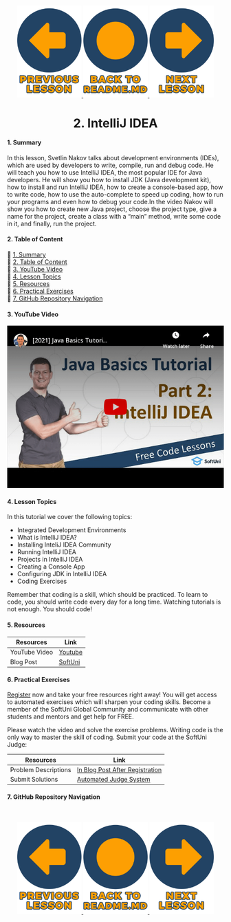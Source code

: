 <p align="center">
  <a href="https://github.com/SoftUni/Free-Java-Certification-Course/blob/main/lessons/01-Getting-Started-with-Java.md">
    <img src="assets/shared/buttons/arrow-left-text.png" alt="Previous-Button" width="150">
  </a>
  <a href="https://github.com/SoftUni/Free-Java-Certification-Course">
    <img src="assets/shared/buttons/home-button-text-2.png" alt="Home-Button" width="150">
  </a>
  <a href="https://github.com/SoftUni/Free-Java-Certification-Course/blob/main/lessons/03-Console-Based-Input-and-Output.md">
    <img src="assets/shared/buttons/arrow-right-text.png" alt="Next-Button" width="150">
  </a>

<h1 align="center">2. IntelliJ IDEA</h1>


#### 1. Summary
<p>In this lesson, Svetlin Nakov talks about development environments (IDEs), which are used by developers to write, compile, run and debug code. He will teach you how to use IntelliJ IDEA, the most popular IDE for Java developers. He will show you how to install JDK (Java development kit), how to install and run IntelliJ IDEA, how to create a console-based app, how to write code, how to use the auto-complete to speed up coding, how to run your programs and even how to debug your code.In the video Nakov will show you how to create new Java project, choose the project type, give a name for the project, create a class with a “main” method, write some code in it, and finally, run the project.</p>

#### 2. Table of Content
📌 [1. Summary](#-1-Summary)<br>
📌 [2. Table of Content](#-2-Table-of-Content)<br>
📌 [3. YouTube Video](#-3-YouTube-Video)<br>
📌 [4. Lesson Topics](#-4-Lesson-Topics)<br>
📌 [5. Resources](#-5-Resources)<br>
📌 [6. Practical Exercises](#-6-Practical-Exercises)<br>
📌 [7. GitHub Repository Navigation](#-7-GitHub-Repository-Navigation)<br>

#### 3. YouTube Video
<p align="center">
<a href="https://youtu.be/3Hny8Mz2agQ">
    <img src="assets/embedded-videos/02-InteliJ-IDEA.png" alt="YouTube Thumbnail">
 </a>
</p>

#### 4. Lesson Topics

In this tutorial we cover the following topics:
* Integrated Development Environments
* What is IntelliJ IDEA?
* Installing InteliJ IDEA Community
* Running IntelliJ IDEA
* Projects in IntelliJ IDEA
* Creating a Console App
* Configuring JDK in IntelliJ IDEA
* Coding Exercises
<p>Remember that coding is a skill, which should be practiced. To learn to code, you should write code every day for a long time. Watching tutorials is not enough. You should code! </p>

#### 5. Resources
| Resources | Link |
| -| - |
| YouTube Video | [Youtube](https://youtu.be/3Hny8Mz2agQ) |
| Blog Post | [SoftUni ](https://softuni.org/code-lessons/java-basics-tutorial-part-2-intellij-idea) |

#### 6. Practical Exercises
<p> <a href="https://softuni.org/checkout/join-community"> Register</a> now and take your free resources right away! You will get access to automated exercises which will sharpen your coding skills. Become a member of the SoftUni Global Community and communicate with other students and mentors and get help for FREE. </p> 
<p>Please watch the video and solve the exercise problems. Writing code is the only way to master the skill of coding. Submit your code at the SoftUni Judge:</p>

| Resources | Link |
| - | - |
|  Problem Descriptions | [In Blog Post After Registration](https://softuni.org/code-lessons/java-basics-tutorial-part-2-intellij-idea) |
| Submit Solutions | [Automated Judge System ](https://judge.softuni.org/Contests/3252/Java-Tutorial-IntelliJ-IDEA-Part-2) |

#### 7. GitHub Repository Navigation

<br>
<p align="center">
  <a href="https://github.com/SoftUni/Free-Java-Certification-Course/blob/main/lessons/01-Getting-Started-with-Java.md">
    <img src="assets/shared/buttons/arrow-left-text.png" alt="Previous-Button" width="150">
  </a>
  <a href="https://github.com/SoftUni/Free-Java-Certification-Course">
    <img src="assets/shared/buttons/home-button-text-2.png" alt="Home-Button" width="150">
  </a>
  <a href="https://github.com/SoftUni/Free-Java-Certification-Course/blob/main/lessons/03-Console-Based-Input-and-Output.md">
    <img src="assets/shared/buttons/arrow-right-text.png" alt="Next-Button" width="150">
  </a>
</p>

<!-- Increase Padding of Document to enable Last Table of Content Buttons -->
<br>
<br>
<br>
<br>
<br>